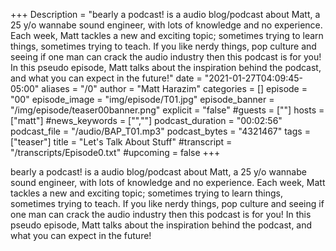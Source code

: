+++
Description = "bearly a podcast! is a audio blog/podcast about Matt, a 25 y/o wannabe sound engineer, with lots of knowledge and no experience. Each week, Matt tackles a new and exciting topic; sometimes trying to learn things, sometimes trying to teach. If you like nerdy things, pop culture and seeing if one man can crack the audio industry then this podcast is for you! In this pseudo episode, Matt talks about the inspiration behind the podcast, and what you can expect in the future!"
date = "2021-01-27T04:09:45-05:00"
aliases = "/0"
author = "Matt Harazim"
categories = []
episode = "00"
episode_image = "img/episode/T01.jpg"
episode_banner = "/img/episode/teaser00banner.png"
explicit = "false"
#guests = [""]
hosts = ["matt"]
#news_keywords = ["",""]
podcast_duration = "00:02:56"
podcast_file = "/audio/BAP_T01.mp3"
podcast_bytes = "4321467"
tags = ["teaser"]
title = "Let's Talk About Stuff"
#transcript = "/transcripts/Episode0.txt"
#upcoming = false
+++

bearly a podcast! is a audio blog/podcast about Matt, a 25 y/o wannabe sound engineer, with lots of knowledge and no experience. Each week, Matt tackles a new and exciting topic; sometimes trying to learn things, sometimes trying to teach. If you like nerdy things, pop culture and seeing if one man can crack the audio industry then this podcast is for you! In this pseudo episode, Matt talks about the inspiration behind the podcast, and what you can expect in the future! 
